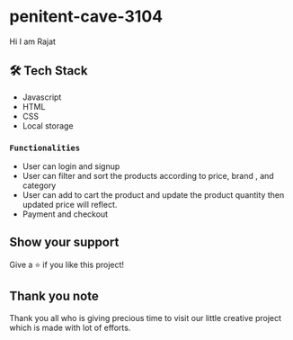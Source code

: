 # penitent-cave-3104
Hi  I am Rajat


## 🛠 Tech Stack

- Javascript
- HTML
- CSS
- Local storage



### `Functionalities`

   - User can login and signup
   - User can filter and sort the products according to price, brand , and category
   - User can add to cart the product and update the product quantity then updated price will reflect.
   - Payment and checkout





## Show your support

Give a ⭐️ if you like this project!


## Thank you note
Thank you all who is giving precious time to visit our little creative project which is made with lot of efforts.



